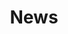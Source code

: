 ---
title: News
hidemenu: true
news:
  - label: 
    image: maja_slag.jpg
    title: Design studio with product designer Peter Finlan
    url: "#"
    tags:
    time: 

  - label: 
    image: maja_mai_spark.jpg
    title: How bold, emotive imagery can connect with your audience
    url: "#"
    tags:
    time: 

---